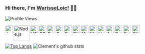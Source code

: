 ### Hi there, I'm [WarisseLoic!](https://github.com/WarisseLoic) 👋🏽
![Profile Views](https://hits.seeyoufarm.com/api/count/incr/badge.svg?url=https://github.com/WarisseLoic/&title=Profile%20Views)

<img align="left" alt="JavaScript" width="24px" src="https://www.vectorlogo.zone/logos/javascript/javascript-icon.svg" />
<img align="left" alt="Node.js" width="50px" src="https://www.vectorlogo.zone/logos/nodejs/nodejs-ar21.svg" />
<img alt="React.js" width="24px" src="https://www.vectorlogo.zone/logos/reactjs/reactjs-icon.svg" />

<img align="left" alt="HTML" width="24px" src="https://www.vectorlogo.zone/logos/w3_html5/w3_html5-icon.svg" />
<img align="left" alt="CSS" width="24px" src="https://cdn.jsdelivr.net/npm/simple-icons@3.2.0/icons/css3.svg" />

<img alt="Python" width="24px" src="https://www.vectorlogo.zone/logos/python/python-icon.svg" />
<img align="left" alt="Ruby" width="24px" src="https://www.vectorlogo.zone/logos/ruby-lang/ruby-lang-icon.svg" />
<img align="left" alt="C" width="24px" src="https://cdn.jsdelivr.net/npm/simple-icons@3.2.0/icons/c.svg" />
<img align="left" alt="C++" width="24px" src="https://upload.wikimedia.org/wikipedia/commons/thumb/1/18/ISO_C%2B%2B_Logo.svg/612px-ISO_C%2B%2B_Logo.svg.png" />

<img alt="GitHub" width="24px" src="https://cdn.jsdelivr.net/npm/simple-icons@3.2.0/icons/github.svg" />
<img align="left" alt="Git" width="24px" src="https://www.vectorlogo.zone/logos/git-scm/git-scm-icon.svg" />
<img align="left" alt="MongoDB" width="24px" src="https://cdn.jsdelivr.net/npm/simple-icons@3.2.0/icons/mongodb.svg" />
<img align="left" alt="MySQL" width="24px" src="https://cdn.jsdelivr.net/npm/simple-icons@3.2.0/icons/mysql.svg" />
<img align="left" alt="Linux" width="24px" src="https://www.vectorlogo.zone/logos/linux/linux-icon.svg" />
<img align="left" alt="Android" width="24px" src="https://cdn.jsdelivr.net/npm/simple-icons@3.2.0/icons/android.svg" />
<br>
<br>

[![Top Langs](https://github-readme-stats.vercel.app/api/top-langs/?username=WarisseLoic&layout=compact)](https://github.com/WarisseLoic)
![Clement's github stats](https://github-readme-stats.vercel.app/api?username=WarisseLoic&count_private=true&show_icons=true&theme=highcontrast)
